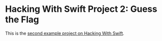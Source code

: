 # Hacking With Swift Project 2: Guess the Flag
This is the [second example project on Hacking With Swift](https://www.hackingwithswift.com/books/ios-swiftui/guess-the-flag-introduction).

